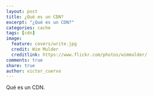 ```yaml
---
layout: post
title: ¿Qué es un CDN?
excerpt: "¿Qué es un CDN?"
categories: cache
tags: [cdn]
image:
  feature: covers/write.jpg
  credit: Wim Mulder
  creditlink: https://www.flickr.com/photos/wimmulder/
comments: true
share: true
author: victor_cuervo
---
```


Qué es un CDN.
